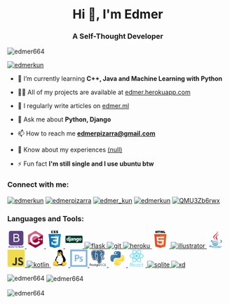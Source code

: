 <h1 align="center">Hi 👋, I'm Edmer</h1>
<h3 align="center">A Self-Thought Developer</h3>

<p align="left"> <img src="https://komarev.com/ghpvc/?username=edmer664&label=Profile%20views&color=0e75b6&style=flat" alt="edmer664" /> </p>

<p align="left"> <a href="https://twitter.com/edmerkun" target="blank"><img src="https://img.shields.io/twitter/follow/edmerkun?logo=twitter&style=for-the-badge" alt="edmerkun" /></a> </p>

- 🌱 I’m currently learning **C++, Java and Machine Learning with Python**

- 👨‍💻 All of my projects are available at [edmer.herokuapp.com](edmer.herokuapp.com)

- 📝 I regularly write articles on [edmer.ml](edmer.ml)

- 💬 Ask me about **Python, Django**

- 📫 How to reach me **edmerpizarra@gmail.com**

- 📄 Know about my experiences [(null)]((null))

- ⚡ Fun fact **I'm still single and I use ubuntu btw**

<h3 align="left">Connect with me:</h3>
<p align="left">
<a href="https://twitter.com/edmerkun" target="blank"><img align="center" src="https://raw.githubusercontent.com/rahuldkjain/github-profile-readme-generator/master/src/images/icons/Social/twitter.svg" alt="edmerkun" height="30" width="40" /></a>
<a href="https://linkedin.com/in/edmerpizarra" target="blank"><img align="center" src="https://raw.githubusercontent.com/rahuldkjain/github-profile-readme-generator/master/src/images/icons/Social/linked-in-alt.svg" alt="edmerpizarra" height="30" width="40" /></a>
<a href="https://instagram.com/edmer_kun" target="blank"><img align="center" src="https://raw.githubusercontent.com/rahuldkjain/github-profile-readme-generator/master/src/images/icons/Social/instagram.svg" alt="edmer_kun" height="30" width="40" /></a>
<a href="https://codeforces.com/profile/edmerkun" target="blank"><img align="center" src="https://cdn.jsdelivr.net/npm/simple-icons@3.0.1/icons/codeforces.svg" alt="edmerkun" height="30" width="40" /></a>
<a href="https://discord.gg/QMU3Zb6rwx" target="blank"><img align="center" src="https://raw.githubusercontent.com/rahuldkjain/github-profile-readme-generator/master/src/images/icons/Social/discord.svg" alt="QMU3Zb6rwx" height="30" width="40" /></a>
</p>

<h3 align="left">Languages and Tools:</h3>
<p align="left"> <a href="https://getbootstrap.com" target="_blank"> <img src="https://raw.githubusercontent.com/devicons/devicon/master/icons/bootstrap/bootstrap-plain-wordmark.svg" alt="bootstrap" width="40" height="40"/> </a> <a href="https://www.w3schools.com/cpp/" target="_blank"> <img src="https://raw.githubusercontent.com/devicons/devicon/master/icons/cplusplus/cplusplus-original.svg" alt="cplusplus" width="40" height="40"/> </a> <a href="https://www.w3schools.com/css/" target="_blank"> <img src="https://raw.githubusercontent.com/devicons/devicon/master/icons/css3/css3-original-wordmark.svg" alt="css3" width="40" height="40"/> </a> <a href="https://www.djangoproject.com/" target="_blank"> <img src="https://raw.githubusercontent.com/devicons/devicon/master/icons/django/django-original.svg" alt="django" width="40" height="40"/> </a> <a href="https://flask.palletsprojects.com/" target="_blank"> <img src="https://www.vectorlogo.zone/logos/pocoo_flask/pocoo_flask-icon.svg" alt="flask" width="40" height="40"/> </a> <a href="https://git-scm.com/" target="_blank"> <img src="https://www.vectorlogo.zone/logos/git-scm/git-scm-icon.svg" alt="git" width="40" height="40"/> </a> <a href="https://heroku.com" target="_blank"> <img src="https://www.vectorlogo.zone/logos/heroku/heroku-icon.svg" alt="heroku" width="40" height="40"/> </a> <a href="https://www.w3.org/html/" target="_blank"> <img src="https://raw.githubusercontent.com/devicons/devicon/master/icons/html5/html5-original-wordmark.svg" alt="html5" width="40" height="40"/> </a> <a href="https://www.adobe.com/in/products/illustrator.html" target="_blank"> <img src="https://www.vectorlogo.zone/logos/adobe_illustrator/adobe_illustrator-icon.svg" alt="illustrator" width="40" height="40"/> </a> <a href="https://www.java.com" target="_blank"> <img src="https://raw.githubusercontent.com/devicons/devicon/master/icons/java/java-original.svg" alt="java" width="40" height="40"/> </a> <a href="https://developer.mozilla.org/en-US/docs/Web/JavaScript" target="_blank"> <img src="https://raw.githubusercontent.com/devicons/devicon/master/icons/javascript/javascript-original.svg" alt="javascript" width="40" height="40"/> </a> <a href="https://kotlinlang.org" target="_blank"> <img src="https://www.vectorlogo.zone/logos/kotlinlang/kotlinlang-icon.svg" alt="kotlin" width="40" height="40"/> </a> <a href="https://www.linux.org/" target="_blank"> <img src="https://raw.githubusercontent.com/devicons/devicon/master/icons/linux/linux-original.svg" alt="linux" width="40" height="40"/> </a> <a href="https://www.photoshop.com/en" target="_blank"> <img src="https://raw.githubusercontent.com/devicons/devicon/master/icons/photoshop/photoshop-line.svg" alt="photoshop" width="40" height="40"/> </a> <a href="https://www.postgresql.org" target="_blank"> <img src="https://raw.githubusercontent.com/devicons/devicon/master/icons/postgresql/postgresql-original-wordmark.svg" alt="postgresql" width="40" height="40"/> </a> <a href="https://www.python.org" target="_blank"> <img src="https://raw.githubusercontent.com/devicons/devicon/master/icons/python/python-original.svg" alt="python" width="40" height="40"/> </a> <a href="https://reactjs.org/" target="_blank"> <img src="https://raw.githubusercontent.com/devicons/devicon/master/icons/react/react-original-wordmark.svg" alt="react" width="40" height="40"/> </a> <a href="https://www.sqlite.org/" target="_blank"> <img src="https://www.vectorlogo.zone/logos/sqlite/sqlite-icon.svg" alt="sqlite" width="40" height="40"/> </a> <a href="https://www.adobe.com/products/xd.html" target="_blank"> <img src="https://cdn.worldvectorlogo.com/logos/adobe-xd.svg" alt="xd" width="40" height="40"/> </a> </p>

<p><img align="left" src="https://github-readme-stats.vercel.app/api/top-langs?username=edmer664&show_icons=true&theme=dark&locale=en&layout=compact" alt="edmer664" /></p>

<p>&nbsp;<img align="center" src="https://github-readme-stats.vercel.app/api?username=edmer664&show_icons=true&theme=dark&locale=en" alt="edmer664" /></p>

<p><img align="center" src="https://github-readme-streak-stats.herokuapp.com/?user=edmer664&theme=dark" alt="edmer664" /></p>

